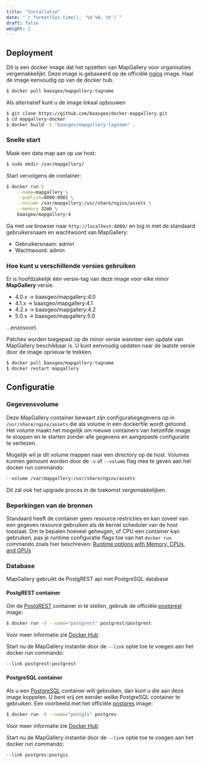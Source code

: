 ```yaml
---
title: "Installatie"
date: "`r format(Sys.time(), '%d %B, %Y')`"
draft: false
weight: 1
---
```

## Deployment

Dit is een docker image dat het opzetten van MapGallery voor organisaties vergemakkelijkt. Deze image is gebaseerd op de officiële [nginx](https://hub.docker.com/_/nginx) image.  Haal de image eenvoudig op van de docker hub.

```bash
$ docker pull baasgeo/mapgallery:tagname
```

Als alternatief kunt u de image lokaal opbouwen

```bash
$ git clone https://github.com/baasgeo/docker-mapgallery.git
$ cd mapgallery-docker
$ docker build -t "baasgeo/mapgallery:tagname" .
```

### Snelle start

Maak een data map aan op uw host:

```bash
$ sudo mkdir /var/mapgallery/
```

Start vervolgens de container:

```bash
$ docker run \
    --name=mapgallery \
    --publish=8080:8081 \
    --volume /var/mapgallery:/usr/share/nginx/assets \
    --memory 32mb \
    baasgeo/mapgallery:4
```

Ga met uw browser naar `http://localhost:8080/` en log in met de standaard gebruikersnaam en wachtwoord van MapGallery:

- Gebruikersnaam: admin
- Wachtwoord: admin

### **Hoe kunt u verschillende versies gebruiken**

Er is hoofdzakelijk één versie-tag van deze image voor elke minor **MapGallery** versie.

- 4.0.x -> baasgeo/mapgallery:4.0
- 4.1.x -> baasgeo/mapgallery:4.1
- 4.2.x -> baasgeo/mapgallery:4.2
- 5.0.x -> baasgeo/mapgallery:5.0

...enzovoort.  

Patches worden toegepast op de minor versie wanneer een update van MapGallery beschikbaar is. U kunt eenvoudig updaten naar de laatste versie door de image opnieuw te trekken.

```bash
$ docker pull baasgeo/mapgallery:tagname
$ docker restart mapgallery
```

## Configuratie

### Gegevensvolume

Deze MapGallery container bewaart zijn configuratiegegevens op in  
`/usr/share/nginx/assets` die als volume in een dockerfile wordt getoond.
Het volume maakt het mogelijk om nieuwe containers van hetzelfde image te stoppen en te starten zonder alle gegevens en aangepaste configuratie te verliezen.

Mogelijk wil je dit volume mappen naar een directory op de host. Volumes kunnen gemount worden door de `-v` of `--volume` flag mee te geven aan het docker run commando:

```bash
--volume /var/mapgallery:/usr/share/nginx/assets
```

Dit zal ook het upgrade proces in de toekomst vergemakkelijken. 


### Beperkingen van de bronnen

Standaard heeft de container geen resource restricties en kan zoveel van een gegeven resource gebruiken als de kernel scheduler van de host toestaat. Om te bepalen hoeveel geheugen, of CPU een container kan gebruiken, pas je runtime configuratie flags toe van het `docker run` commando zoals hier beschreven: [Runtime options with Memory, CPUs, and GPUs](https://docs.docker.com/config/containers/resource_constraints/)

### Database

MapGallery gebruikt de PostgREST api met PostgreSQL database

#### PostgREST container

Om de [PostgREST](https://postgrest.org) container in te stellen, gebruik de officiële [postgrest](https://registry.hub.docker.com/r/postgrest/postgrest) image:


```bash
$ docker run -d --name="postgrest" postgrest/postgrest
```

Voor meer informatie zie [Docker Hub](https://registry.hub.docker.com/r/postgrest/postgrest)

Start nu de MapGallery instantie door de `--link` optie toe te voegen aan het docker run commando:

```bash
--link postgrest:postgrest
```

#### PostgreSQL container

Als u een [PostgreSQL](https://www.postgresql.org/) container wilt gebruiken, dan kunt u die aan deze image koppelen. U bent vrij om eender welke PostgreSQL container te gebruiken.
Een voorbeeld met het officiële [postgres](https://registry.hub.docker.com/_/postgres/) image:


```bash
$ docker run -d --name="postgis" postgres
```

Voor meer informatie zie [Docker Hub](https://registry.hub.docker.com/_/postgres/)

Start nu de MapGallery instantie door de `--link` optie toe te voegen aan het docker run commando:

```bash
--link postgres:postgis
```